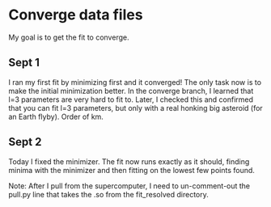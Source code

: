 # Converge data files

My goal is to get the fit to converge.

## Sept 1

I ran my first fit by minimizing first and it converged! The only task now is to make the initial minimization better. In the converge branch, I learned that l=3 parameters are very hard to fit to. Later, I checked this and confirmed that you can fit l=3 parameters, but only with a real honking big asteroid (for an Earth flyby). Order of km.

## Sept 2

Today I fixed the minimizer. The fit now runs exactly as it should, finding minima with the minimizer and then fitting on the lowest few points found.

Note: After I pull from the supercomputer, I need to un-comment-out the pull.py line that takes the .so from the fit_resolved directory.
